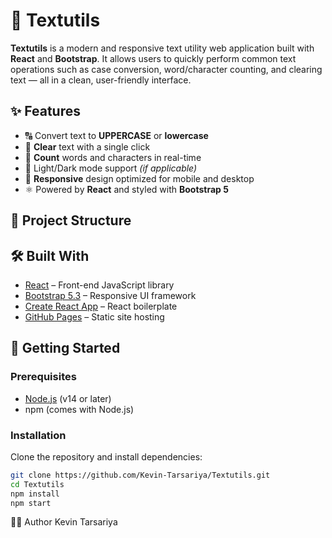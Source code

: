 # 📝 Textutils

**Textutils** is a modern and responsive text utility web application built with **React** and **Bootstrap**. It allows users to quickly perform common text operations such as case conversion, word/character counting, and clearing text — all in a clean, user-friendly interface.

## ✨ Features

- 🔠 Convert text to **UPPERCASE** or **lowercase**
- 🧹 **Clear** text with a single click
- 🔢 **Count** words and characters in real-time
- 🌙 Light/Dark mode support *(if applicable)*
- 📱 **Responsive** design optimized for mobile and desktop
- ⚛️ Powered by **React** and styled with **Bootstrap 5**

## 📂 Project Structure


## 🛠️ Built With

- [React](https://reactjs.org/) – Front-end JavaScript library
- [Bootstrap 5.3](https://getbootstrap.com/) – Responsive UI framework
- [Create React App](https://create-react-app.dev/) – React boilerplate
- [GitHub Pages](https://pages.github.com/) – Static site hosting

## 🚀 Getting Started

### Prerequisites

- [Node.js](https://nodejs.org/) (v14 or later)
- npm (comes with Node.js)

### Installation

Clone the repository and install dependencies:

```bash
git clone https://github.com/Kevin-Tarsariya/Textutils.git
cd Textutils
npm install
npm start
```

👨‍💻 Author
Kevin Tarsariya
